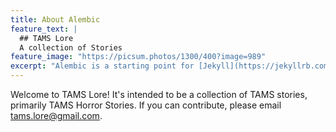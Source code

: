 ```yaml
---
title: About Alembic
feature_text: |
  ## TAMS Lore
  A collection of Stories
feature_image: "https://picsum.photos/1300/400?image=989"
excerpt: "Alembic is a starting point for [Jekyll](https://jekyllrb.com/) projects. Rather than starting from scratch, this boilerplate is designed to get the ball rolling immediately. Install it, configure it, tweak it, push it."
---
```


Welcome to TAMS Lore! It's intended to be a collection of TAMS stories, primarily TAMS Horror Stories. If you can contribute, please email <tams.lore@gmail.com>.
